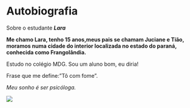 # Autobiografia

Sobre o estudante <i><b>Lara</i></b>

<b>Me chamo Lara, tenho 15 anos,meus pais se chamam Juciane e Tião, moramos numa cidade do interior localizada no estado do paraná, conhecida como Frangolândia.</b>
<p>Estudo no colégio MDG. Sou um aluno bom, eu diria!</p>

Frase que me define:”Tô com fome”.

<i>Meu sonho é ser psicóloga.</i>

![](https://encrypted-tbn0.gstatic.com/images?q=tbn:ANd9GcQbcpfXMuOgUrOEmMcRaTDfWhXj2u79U8E3TZh1tM6JLA&s)

